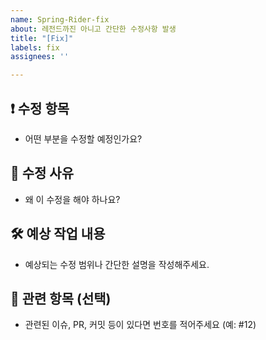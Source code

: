 ```yaml
---
name: Spring-Rider-fix
about: 레전드까진 아니고 간단한 수정사항 발생
title: "[Fix]"
labels: fix
assignees: ''

---
```


## ❗ 수정 항목
- 어떤 부분을 수정할 예정인가요?

## 📌 수정 사유
- 왜 이 수정을 해야 하나요?

## 🛠 예상 작업 내용
- 예상되는 수정 범위나 간단한 설명을 작성해주세요.

## 🔗 관련 항목 (선택)
- 관련된 이슈, PR, 커밋 등이 있다면 번호를 적어주세요 (예: #12)
